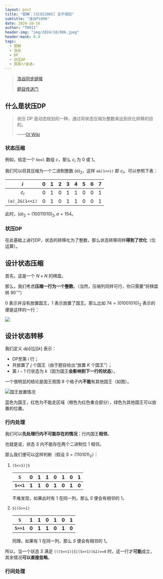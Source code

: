 ```yaml
---
layout: post
title: "题解：[SCOI2005] 互不侵犯"
subtitle: "洛谷P1896"
date: 2024-10-18
author: "TH911"
header-img: "img/2024/10/006.jpeg"
header-mask: 0.4
tags:
  - 题解
  - 洛谷
  - DP
  - 状压DP
  - 提高+/省选−
---
```


> [洛谷同步链接](https://www.luogu.com.cn/article/7if7f3dx)
>
> [题目传送门](https://www.luogu.com.cn/problem/P1896)

## 什么是状压DP

> 状压 DP 是动态规划的一种，通过将状态压缩为整数来达到优化转移的目的。
>
> ——[OI Wiki](https://oi-wiki.org/dp/state/#%E5%AE%9A%E4%B9%89)

### 状态压缩

例如，给定一个 `bool` 数组 $c$，那么 $c_i$ 为 $0$ 或 $1$。

我们可以将其压缩为一个二进制整数 $(a)_2$，这样 `a&(1<<i)` 即 $c_i$。可以参照下表：

|      $i$       |  0   |  1   |  2   |  3   |  4   |  5   |  6   |  7   |
| :------------: | :--: | :--: | :--: | :--: | :--: | :--: | :--: | :--: |
|     $c_i$      | $0$  | $1$  | $0$  | $1$  | $1$  | $0$  | $0$  | $1$  |
| `(a)_2&(1<<i)` | $0$  | $1$  | $0$  | $1$  | $1$  | $0$  | $0$  | $1$  |

此时，$(a)_2=(10011010)_2,a=154$。

### 状压DP

在此基础上进行DP，状态的转移化为了整数，那么状态转移同样**得到了优化**（位运算）。

## 设计状态压缩

首先，这是一个 $N\times N$ 的棋盘。

那么，我们考虑**压缩一行为一个整数**。（当然，压缩列同样可行，你只需要“将棋盘转 $90^\circ$”）

$0$ 表示并没有放置国王，$1$ 表示放置了国王。那么比如 $74=(01001010)_2$ 表示的便是这样的一行：

![](https://cfyy.us.kg/img/2024/10/011.png)

## 设计状态转移

我们定义 $dp[i][j][k]$ 表示：

* DP至第 $i$ 行；
* 共放置了 $j$ 个国王（由于题目给出“放置 $K$ 个国王”）；
* 第 $i-1$ 行状态为 $k$（因为国王**会影响到下一行的状态**）。

一个很明显的结论是国王周围 $8$ 个格子内**不能**有其他国王（如图）。

![国王放置情况](https://cfyy.us.kg/img/2024/10/012.png)

蓝色为国王，红色为不能走区域（橙色为红色重合部分），绿色为其他国王可以放置的位置。

### 行内处理

我们可以**先处理行内不可能存在的情况**：行内国王**相邻**。

也就是说，状态 $S$ 内不能存在两个二进制位 $1$ 相邻。

那么我们便可以这样判断（假设 $S=(110101)_2$）：

1. `(S<<1)|S`

   |  **`S`**   | **0** | **1** | **1** | **0** | **1** | **0** | **1** |
   | :--------: | :---: | :---: | :---: | :---: | :---: | :---: | :---: |
   | **`S<<1`** | **1** | **1** | **0** | **1** | **0** | **1** | **0** |

   不难发现，如果此时有 $1$ 在同一列，那么 $S$ 便会有相邻的 $1$。

2. `S|(S>>1)`

   |  **`S`**   | **1** | **1** | **0** | **1** | **0** | **1** |
   | :--------: | :---: | :---: | :---: | :---: | :---: | :---: |
   | **`S>>1`** | **0** | **1** | **1** | **0** | **1** | **0** |

   同理，如果有 $1$ 在同一列，那么 $S$ 便会有相邻的 $1$。

所以，当一个状态 $S$ 满足 `(((S<<1)|S|(S>>1))&1)==0` 时，这一行才**可能**成立，其余情况**可以直接忽略**。

### 行间处理